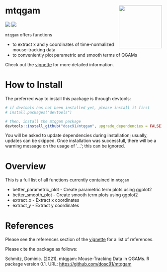 # mtqgam <img src='https://dominicschmitz.com/packages/mtqgam_logo2.png' align="right" height="138" />

<!-- badges: start -->
![](https://img.shields.io/badge/version-0.1-FFA70B.svg)
![](https://img.shields.io/github/last-commit/dosc91/mtqgam)
<!-- badges: end -->

`mtqgam` offers functions

- to extract x and y coordinates of time-normalized mouse-tracking data
- to conveniently plot parametric and smooth terms of QGAMs

Check out the [vignette](http://htmlpreview.github.io/?https://github.com/dosc91/mtqgam/blob/main/vignettes/functions.html) for more detailed information.

# How to Install

The preferred way to install this package is through devtools:

```r
# if devtools has not been installed yet, please install it first
# install.packages("devtools")

# then, install the mtqgam package
devtools::install_github("dosc91/mtqgam", upgrade_dependencies = FALSE)
```

You will be asked to update dependencies during installation; usually, updates can be skipped. Once installation was successfull, there will be a warning message on the usage of '...'; this can be ignored.

# Overview

This is a full list of all functions currently contained in `mtqgam`

- better_parametric_plot - Create parametric term plots using ggplot2
- better_smooth_plot - Create smooth term plots using ggplot2
- extract_x - Extract x coordinates
- extract_y - Extract y coordinates

# References

Please see the references section of the [vignette](http://htmlpreview.github.io/?https://github.com/dosc91/mtqgam/blob/main/vignettes/functions.html) for a list of references.

Please cite the package as follows:

Schmitz, Dominic. (2021). mtqgam: Mouse-Tracking Data in QGAMs. R package version 0.1. URL: https://github.com/dosc91/mtqgam
